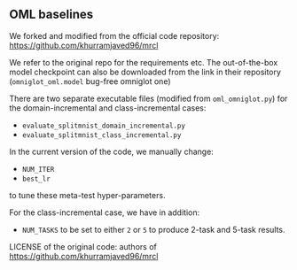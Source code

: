 ## OML baselines

We forked and modified from the official code repository: https://github.com/khurramjaved96/mrcl

We refer to the original repo for the requirements etc. The out-of-the-box model checkpoint can also be downloaded from the link in their repository (`omniglot_oml.model` bug-free omniglot one)

There are two separate executable files (modified from `oml_omniglot.py`) for the domain-incremental and class-incremental cases:
* `evaluate_splitmnist_domain_incremental.py`
* `evaluate_splitmnist_class_incremental.py`

In the current version of the code, we manually change:
* `NUM_ITER`
* `best_lr`

to tune these meta-test hyper-parameters.

For the class-incremental case, we have in addition:
* `NUM_TASKS`
to be set to either `2` or `5` to produce 2-task and 5-task results.

LICENSE of the original code: authors of https://github.com/khurramjaved96/mrcl
